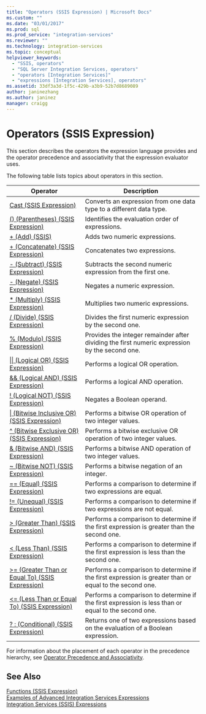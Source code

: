 ```yaml
---
title: "Operators (SSIS Expression) | Microsoft Docs"
ms.custom: ""
ms.date: "03/01/2017"
ms.prod: sql
ms.prod_service: "integration-services"
ms.reviewer: ""
ms.technology: integration-services
ms.topic: conceptual
helpviewer_keywords: 
  - "SSIS, operators"
  - "SQL Server Integration Services, operators"
  - "operators [Integration Services]"
  - "expressions [Integration Services], operators"
ms.assetid: 33df3a3d-1f5c-429b-a3b9-52b7d8689089
author: janinezhang
ms.author: janinez
manager: craigg
---
```

# Operators (SSIS Expression)
  This section describes the operators the expression language provides and the operator precedence and associativity that the expression evaluator uses.  
  
 The following table lists topics about operators in this section.  
  
|Operator|Description|  
|--------------|-----------------|  
|[Cast &#40;SSIS Expression&#41;](../../integration-services/expressions/cast-ssis-expression.md)|Converts an expression from one data type to a different data type.|  
|[&#40;&#41; &#40;Parentheses&#41; &#40;SSIS Expression&#41;](../../integration-services/expressions/parentheses-ssis-expression.md)|Identifies the evaluation order of expressions.|  
|[+ &#40;Add&#41; &#40;SSIS&#41;](../../integration-services/expressions/add-ssis.md)|Adds two numeric expressions.|  
|[+ &#40;Concatenate&#41; &#40;SSIS Expression&#41;](../../integration-services/expressions/concatenate-ssis-expression.md)|Concatenates two expressions.|  
|[- &#40;Subtract&#41; &#40;SSIS Expression&#41;](../../integration-services/expressions/subtract-ssis-expression.md)|Subtracts the second numeric expression from the first one.|  
|[- &#40;Negate&#41; &#40;SSIS Expression&#41;](../../integration-services/expressions/negate-ssis-expression.md)|Negates a numeric expression.|  
|[&#42; &#40;Multiply&#41; &#40;SSIS Expression&#41;](../../integration-services/expressions/multiply-ssis-expression.md)|Multiplies two numeric expressions.|  
|[/ (Divide) &#40;SSIS Expression&#41;](../../integration-services/expressions/divide-ssis-expression.md)|Divides the first numeric expression by the second one.|  
|[% &#40;Modulo&#41; &#40;SSIS Expression&#41;](../../integration-services/expressions/modulo-ssis-expression.md)|Provides the integer remainder after dividing the first numeric expression by the second one.|  
|[&#124;&#124; &#40;Logical OR&#41; &#40;SSIS Expression&#41;](../../integration-services/expressions/logical-or-ssis-expression.md)|Performs a logical OR operation.|  
|[&& &#40;Logical AND&#41; &#40;SSIS Expression&#41;](../../integration-services/expressions/logical-and-ssis-expression.md)|Performs a logical AND operation.|  
|[\! &#40;Logical NOT&#41; &#40;SSIS Expression&#41;](../../integration-services/expressions/logical-not-ssis-expression.md)|Negates a Boolean operand.|  
|[&#124; &#40;Bitwise Inclusive OR&#41; &#40;SSIS Expression&#41;](../../integration-services/expressions/bitwise-inclusive-or-ssis-expression.md)|Performs a bitwise OR operation of two integer values.|  
|[^ &#40;Bitwise Exclusive OR&#41; &#40;SSIS Expression&#41;](../../integration-services/expressions/bitwise-exclusive-or-ssis-expression.md)|Performs a bitwise exclusive OR operation of two integer values.|  
|[& &#40;Bitwise AND&#41; &#40;SSIS Expression&#41;](../../integration-services/expressions/bitwise-and-ssis-expression.md)|Performs a bitwise AND operation of two integer values.|  
|[~ &#40;Bitwise NOT&#41; &#40;SSIS Expression&#41;](../../integration-services/expressions/bitwise-not-ssis-expression.md)|Performs a bitwise negation of an integer.|  
|[== &#40;Equal&#41; &#40;SSIS Expression&#41;](../../integration-services/expressions/equal-ssis-expression.md)|Performs a comparison to determine if two expressions are equal.|  
|[\!= &#40;Unequal&#41; &#40;SSIS Expression&#41;](../../integration-services/expressions/unequal-ssis-expression.md)|Performs a comparison to determine if two expressions are not equal.|  
|[&#62; &#40;Greater Than&#41; &#40;SSIS Expression&#41;](../../integration-services/expressions/greater-than-ssis-expression.md)|Performs a comparison to determine if the first expression is greater than the second one.|  
|[&#60; &#40;Less Than&#41; &#40;SSIS Expression&#41;](../../integration-services/expressions/less-than-ssis-expression.md)|Performs a comparison to determine if the first expression is less than the second one.|  
|[&#62;= &#40;Greater Than or Equal To&#41; &#40;SSIS Expression&#41;](../../integration-services/expressions/greater-than-or-equal-to-ssis-expression.md)|Performs a comparison to determine if the first expression is greater than or equal to the second one.|  
|[&#60;= &#40;Less Than or Equal To&#41; &#40;SSIS Expression&#41;](../../integration-services/expressions/less-than-or-equal-to-ssis-expression.md)|Performs a comparison to determine if the first expression is less than or equal to the second one.|  
|[? : &#40;Conditional&#41; &#40;SSIS Expression&#41;](../../integration-services/expressions/conditional-ssis-expression.md)|Returns one of two expressions based on the evaluation of a Boolean expression.|  
  
 For information about the placement of each operator in the precedence hierarchy, see [Operator Precedence and Associativity](../../integration-services/expressions/operator-precedence-and-associativity.md).  
  
## See Also  
 [Functions &#40;SSIS Expression&#41;](../../integration-services/expressions/functions-ssis-expression.md)   
 [Examples of Advanced Integration Services Expressions](../../integration-services/expressions/examples-of-advanced-integration-services-expressions.md)   
 [Integration Services &#40;SSIS&#41; Expressions](../../integration-services/expressions/integration-services-ssis-expressions.md)  
  
  

